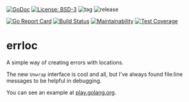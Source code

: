[![GoDoc](https://godoc.org/github.com/henderjon/errloc?status.svg)](https://godoc.org/github.com/henderjon/errloc)
[![License: BSD-3](https://img.shields.io/badge/license-BSD--3-blue.svg)](https://img.shields.io/badge/license-BSD--3-blue.svg)
![tag](https://img.shields.io/github/tag/henderjon/errloc.svg)
![release](https://img.shields.io/github/release/henderjon/errloc.svg)


[![Go Report Card](https://goreportcard.com/badge/github.com/henderjon/errloc)](https://goreportcard.com/report/github.com/henderjon/errloc)
[![Build Status](https://travis-ci.org/henderjon/errloc.svg?branch=dev)](https://travis-ci.org/henderjon/errloc)
[![Maintainability](https://api.codeclimate.com/v1/badges/890c65048112fbab8fc2/maintainability)](https://codeclimate.com/github/henderjon/errloc/maintainability)
[![Test Coverage](https://api.codeclimate.com/v1/badges/890c65048112fbab8fc2/test_coverage)](https://codeclimate.com/github/henderjon/errloc/test_coverage)

# errloc

A simple way of creating errors with locations.


The new `Unwrap` interface is cool and all, but I've always found file:line messages to be helpful in debugging.


You can see an example at [play.golang.org](https://play.golang.org/p/r2Bkx_r5-fj).
